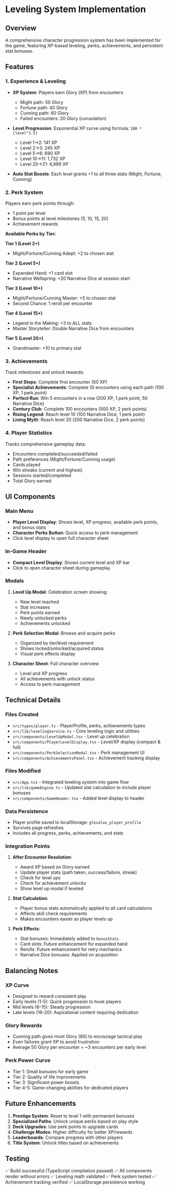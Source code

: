 # Leveling System Implementation

## Overview
A comprehensive character progression system has been implemented for the game, featuring XP-based leveling, perks, achievements, and persistent stat bonuses.

## Features

### 1. **Experience & Leveling**
- **XP System**: Players earn Glory (XP) from encounters
  - Might path: 50 Glory
  - Fortune path: 40 Glory
  - Cunning path: 60 Glory
  - Failed encounters: 20 Glory (consolation)

- **Level Progression**: Exponential XP curve using formula: `100 * (level^1.5)`
  - Level 1→2: 141 XP
  - Level 2→3: 245 XP
  - Level 5→6: 690 XP
  - Level 10→11: 1,732 XP
  - Level 20→21: 4,899 XP

- **Auto Stat Boosts**: Each level grants +1 to all three stats (Might, Fortune, Cunning)

### 2. **Perk System**
Players earn perk points through:
- 1 point per level
- Bonus points at level milestones (5, 10, 15, 20)
- Achievement rewards

**Available Perks by Tier:**

**Tier 1 (Level 2+)**
- Might/Fortune/Cunning Adept: +2 to chosen stat

**Tier 2 (Level 5+)**
- Expanded Hand: +1 card slot
- Narrative Wellspring: +20 Narrative Dice at session start

**Tier 3 (Level 10+)**
- Might/Fortune/Cunning Master: +5 to chosen stat
- Second Chance: 1 reroll per encounter

**Tier 4 (Level 15+)**
- Legend in the Making: +3 to ALL stats
- Master Storyteller: Double Narrative Dice from encounters

**Tier 5 (Level 20+)**
- Grandmaster: +10 to primary stat

### 3. **Achievements**
Track milestones and unlock rewards:

- **First Steps**: Complete first encounter (50 XP)
- **Specialist Achievements**: Complete 10 encounters using each path (100 XP, 1 perk point)
- **Perfect Run**: Win 5 encounters in a row (200 XP, 1 perk point, 50 Narrative Dice)
- **Century Club**: Complete 100 encounters (500 XP, 2 perk points)
- **Rising Legend**: Reach level 10 (100 Narrative Dice, 1 perk point)
- **Living Myth**: Reach level 20 (200 Narrative Dice, 2 perk points)

### 4. **Player Statistics**
Tracks comprehensive gameplay data:
- Encounters completed/succeeded/failed
- Path preferences (Might/Fortune/Cunning usage)
- Cards played
- Win streaks (current and highest)
- Sessions started/completed
- Total Glory earned

## UI Components

### Main Menu
- **Player Level Display**: Shows level, XP progress, available perk points, and bonus stats
- **Character Perks Button**: Quick access to perk management
- Click level display to open full character sheet

### In-Game Header
- **Compact Level Display**: Shows current level and XP bar
- Click to open character sheet during gameplay

### Modals
1. **Level Up Modal**: Celebration screen showing:
   - New level reached
   - Stat increases
   - Perk points earned
   - Newly unlocked perks
   - Achievements unlocked

2. **Perk Selection Modal**: Browse and acquire perks
   - Organized by tier/level requirement
   - Shows locked/unlocked/acquired status
   - Visual perk effects display

3. **Character Sheet**: Full character overview
   - Level and XP progress
   - All achievements with unlock status
   - Access to perk management

## Technical Details

### Files Created
- `src/types/player.ts` - PlayerProfile, perks, achievements types
- `src/lib/levelingService.ts` - Core leveling logic and utilities
- `src/components/LevelUpModal.tsx` - Level up celebration
- `src/components/PlayerLevelDisplay.tsx` - Level/XP display (compact & full)
- `src/components/PerkSelectionModal.tsx` - Perk management UI
- `src/components/AchievementsPanel.tsx` - Achievement tracking display

### Files Modified
- `src/App.tsx` - Integrated leveling system into game flow
- `src/lib/gameEngine.ts` - Updated stat calculation to include player bonuses
- `src/components/GameHeader.tsx` - Added level display to header

### Data Persistence
- Player profile saved to localStorage: `glesolas_player_profile`
- Survives page refreshes
- Includes all progress, perks, achievements, and stats

### Integration Points
1. **After Encounter Resolution**:
   - Award XP based on Glory earned
   - Update player stats (path taken, success/failure, streak)
   - Check for level ups
   - Check for achievement unlocks
   - Show level up modal if leveled

2. **Stat Calculation**:
   - Player bonus stats automatically applied to all card calculations
   - Affects skill check requirements
   - Makes encounters easier as player levels up

3. **Perk Effects**:
   - Stat bonuses: Immediately added to `bonusStats`
   - Card slots: Future enhancement for expanded hand
   - Rerolls: Future enhancement for retry mechanics
   - Narrative Dice bonuses: Applied on acquisition

## Balancing Notes

### XP Curve
- Designed to reward consistent play
- Early levels (1-5): Quick progression to hook players
- Mid levels (6-15): Steady progression
- Late levels (16-20): Aspirational content requiring dedication

### Glory Rewards
- Cunning path gives most Glory (60) to encourage tactical play
- Even failures grant XP to avoid frustration
- Average 50 Glory per encounter = ~3 encounters per early level

### Perk Power Curve
- Tier 1: Small bonuses for early game
- Tier 2: Quality of life improvements
- Tier 3: Significant power boosts
- Tier 4-5: Game-changing abilities for dedicated players

## Future Enhancements
1. **Prestige System**: Reset to level 1 with permanent bonuses
2. **Specialized Paths**: Unlock unique perks based on play style
3. **Deck Upgrades**: Use perk points to upgrade cards
4. **Challenge Modes**: Higher difficulty for better XP/rewards
5. **Leaderboards**: Compare progress with other players
6. **Title System**: Unlock titles based on achievements

## Testing
✅ Build successful (TypeScript compilation passed)
✅ All components render without errors
✅ Leveling math validated
✅ Perk system tested
✅ Achievement tracking verified
✅ LocalStorage persistence working
